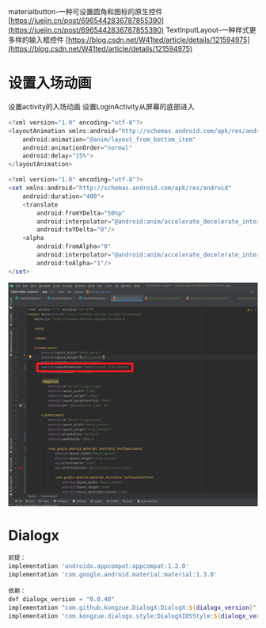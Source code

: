 materialbutton-一种可设置圆角和图标的原生控件
[https://juejin.cn/post/6965442836787855390](https://juejin.cn/post/6965442836787855390)
TextInputLayout-一种样式更多样的输入框控件
[https://blog.csdn.net/W41ted/article/details/121594975](https://blog.csdn.net/W41ted/article/details/121594975)
# 设置入场动画
设置activity的入场动画
设置LoginActivity从屏幕的底部进入
```powershell
<?xml version="1.0" encoding="utf-8"?>
<layoutAnimation xmlns:android="http://schemas.android.com/apk/res/android"
    android:animation="@anim/layout_from_bottom_item"
    android:animationOrder="normal"
    android:delay="15%">
</layoutAnimation>
```
```powershell
<?xml version="1.0" encoding="utf-8"?>
<set xmlns:android="http://schemas.android.com/apk/res/android"
    android:duration="400">
    <translate
        android:fromYDelta="50%p"
        android:interpolator="@android:anim/accelerate_decelerate_interpolator"
        android:toYDelta="0"/>
    <alpha
        android:fromAlpha="0"
        android:interpolator="@android:anim/accelerate_decelerate_interpolator"
        android:toAlpha="1"/>
</set>
```
![image.png](../../images/毕业设计/02623af74d656baa3a52cc8b66de2127.png)
# Dialogx
```powershell
前提：
implementation 'androidx.appcompat:appcompat:1.2.0'
implementation 'com.google.android.material:material:1.3.0'

依赖：
def dialogx_version = "0.0.48"
implementation "com.github.kongzue.DialogX:DialogX:${dialogx_version}"
implementation "com.kongzue.dialogx.style:DialogXIOSStyle:${dialogx_version}"//ios风格
```
